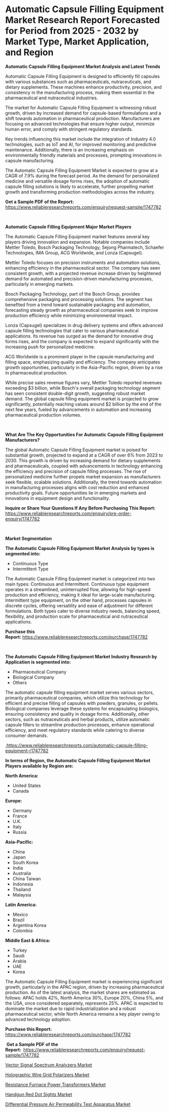 <p><h1>Automatic Capsule Filling Equipment Market Research Report Forecasted for Period from 2025 -  2032 by Market Type, Market Application, and Region</h1></p><p><strong>Automatic Capsule Filling Equipment Market Analysis and Latest Trends</strong></p>
<p><p>Automatic Capsule Filling Equipment is designed to efficiently fill capsules with various substances such as pharmaceuticals, nutraceuticals, and dietary supplements. These machines enhance productivity, precision, and consistency in the manufacturing process, making them essential in the pharmaceutical and nutraceutical industries.</p><p>The market for Automatic Capsule Filling Equipment is witnessing robust growth, driven by increased demand for capsule-based formulations and a shift towards automation in pharmaceutical production. Manufacturers are focusing on advanced technologies that ensure higher output, minimize human error, and comply with stringent regulatory standards.</p><p>Key trends influencing this market include the integration of Industry 4.0 technologies, such as IoT and AI, for improved monitoring and predictive maintenance. Additionally, there is an increasing emphasis on environmentally friendly materials and processes, prompting innovations in capsule manufacturing.</p><p>The Automatic Capsule Filling Equipment Market is expected to grow at a CAGR of 7.9% during the forecast period. As the demand for personalized medicine and versatile dosage forms rises, the adoption of automatic capsule filling solutions is likely to accelerate, further propelling market growth and transforming production methodologies across the industry.</p></p>
<p><strong>Get a Sample PDF of the Report:&nbsp;</strong> <a href="https://www.reliableresearchreports.com/enquiry/request-sample/1747782?utm_campaign=112&utm_medium=2&utm_source=Github&utm_content=ia&utm_term=02032025&utm_id=automatic-capsule-filling-equipment">https://www.reliableresearchreports.com/enquiry/request-sample/1747782</a></p>
<p>&nbsp;</p>
<p><strong>Automatic Capsule Filling Equipment Major Market Players</strong></p>
<p><p>The Automatic Capsule Filling Equipment market features several key players driving innovation and expansion. Notable companies include Mettler Toledo, Bosch Packaging Technology, Sejong Pharmatech, Schaefer Technologies, IMA Group, ACG Worldwide, and Lonza (Capsugel). </p><p>Mettler Toledo focuses on precision instruments and automation solutions, enhancing efficiency in the pharmaceutical sector. The company has seen consistent growth, with a projected revenue increase driven by heightened demand for automated and precision-driven manufacturing processes, particularly in emerging markets.</p><p>Bosch Packaging Technology, part of the Bosch Group, provides comprehensive packaging and processing solutions. The segment has benefited from a trend toward sustainable packaging and automation, forecasting steady growth as pharmaceutical companies seek to improve production efficiency while minimizing environmental impact.</p><p>Lonza (Capsugel) specializes in drug delivery systems and offers advanced capsule filling technologies that cater to various pharmaceutical applications. Its revenue has surged as the demand for innovative drug forms rises, and the company is expected to expand significantly with the increasing push for personalized medicine.</p><p>ACG Worldwide is a prominent player in the capsule manufacturing and filling space, emphasizing quality and efficiency. The company anticipates growth opportunities, particularly in the Asia-Pacific region, driven by a rise in pharmaceutical production.</p><p>While precise sales revenue figures vary, Mettler Toledo reported revenues exceeding $3 billion, while Bosch's overall packaging technology segment has seen consistent double-digit growth, suggesting robust market demand. The global capsule filling equipment market is projected to grow significantly, potentially reaching values around $2 billion by the end of the next few years, fueled by advancements in automation and increasing pharmaceutical production volumes.</p></p>
<p>&nbsp;</p>
<p><strong>What Are The Key Opportunities For Automatic Capsule Filling Equipment Manufacturers?</strong></p>
<p><p>The global Automatic Capsule Filling Equipment market is poised for substantial growth, projected to expand at a CAGR of over 6% from 2023 to 2030. This growth is driven by increasing demand for dietary supplements and pharmaceuticals, coupled with advancements in technology enhancing the efficiency and precision of capsule filling processes. The rise of personalized medicine further propels market expansion as manufacturers seek flexible, scalable solutions. Additionally, the trend towards automation in manufacturing processes aligns with cost reduction and enhanced productivity goals. Future opportunities lie in emerging markets and innovations in equipment design and functionality.</p></p>
<p><strong>Inquire or Share Your Questions If Any Before Purchasing This Report:</strong> <a href="https://www.reliableresearchreports.com/enquiry/pre-order-enquiry/1747782?utm_campaign=112&utm_medium=2&utm_source=Github&utm_content=ia&utm_term=02032025&utm_id=automatic-capsule-filling-equipment">https://www.reliableresearchreports.com/enquiry/pre-order-enquiry/1747782</a></p>
<p>&nbsp;</p>
<p><strong>Market Segmentation</strong></p>
<p><strong>The Automatic Capsule Filling Equipment Market Analysis by types is segmented into:</strong></p>
<p><ul><li>Continuous Type</li><li>Intermittent Type</li></ul></p>
<p><p>The Automatic Capsule Filling Equipment market is categorized into two main types: Continuous and Intermittent. Continuous type equipment operates in a streamlined, uninterrupted flow, allowing for high-speed production and efficiency, making it ideal for large-scale manufacturing. Intermittent type equipment, on the other hand, processes capsules in discrete cycles, offering versatility and ease of adjustment for different formulations. Both types cater to diverse industry needs, balancing speed, flexibility, and production scale for pharmaceutical and nutraceutical applications.</p></p>
<p><strong>Purchase this Report:&nbsp;</strong><a href="https://www.reliableresearchreports.com/purchase/1747782?utm_campaign=112&utm_medium=2&utm_source=Github&utm_content=ia&utm_term=02032025&utm_id=automatic-capsule-filling-equipment">https://www.reliableresearchreports.com/purchase/1747782</a></p>
<p>&nbsp;</p>
<p><strong>The Automatic Capsule Filling Equipment Market Industry Research by Application is segmented into:</strong></p>
<p><ul><li>Pharmaceutical Company</li><li>Biological Company</li><li>Others</li></ul></p>
<p><p>The automatic capsule filling equipment market serves various sectors, primarily pharmaceutical companies, which utilize this technology for efficient and precise filling of capsules with powders, granules, or pellets. Biological companies leverage these systems for encapsulating biologics, ensuring consistency and quality in dosage forms. Additionally, other sectors, such as nutraceuticals and herbal products, utilize automatic capsule fillers to streamline production processes, enhance operational efficiency, and meet regulatory standards while catering to diverse consumer demands.</p></p>
<p><a href="https://www.reliableresearchreports.com/automatic-capsule-filling-equipment-r1747782?utm_campaign=112&utm_medium=2&utm_source=Github&utm_content=ia&utm_term=02032025&utm_id=automatic-capsule-filling-equipment">&nbsp;https://www.reliableresearchreports.com/automatic-capsule-filling-equipment-r1747782</a></p>
<p><strong>In terms of Region, the Automatic Capsule Filling Equipment Market Players available by Region are:</strong></p>
<p>
    <p> <strong> North America: </strong>
        <ul>
            <li>United States</li>
            <li>Canada</li>
        </ul>
        </p> 
    <p> <strong> Europe: </strong>
        <ul>
            <li>Germany</li>
            <li>France</li>
            <li>U.K.</li>
            <li>Italy</li>
            <li>Russia</li>
        </ul>
        </p> 
    <p> <strong> Asia-Pacific: </strong>
        <ul>
            <li>China</li>
            <li>Japan</li>
            <li>South Korea</li>
            <li>India</li>
            <li>Australia</li>
            <li>China Taiwan</li>
            <li>Indonesia</li>
            <li>Thailand</li>
            <li>Malaysia</li>
        </ul>
        </p> 
    <p> <strong> Latin America: </strong>
        <ul>
            <li>Mexico</li>
            <li>Brazil</li>
            <li>Argentina Korea</li>
            <li>Colombia</li>
        </ul>
        </p> 
    <p> <strong> Middle East & Africa: </strong>
        <ul>
            <li>Turkey</li>
            <li>Saudi</li>
            <li>Arabia</li>
            <li>UAE</li>
            <li>Korea</li>
        </ul>
    </p>
    </p>
<p><p>The Automatic Capsule Filling Equipment market is experiencing significant growth, particularly in the APAC region, driven by increasing pharmaceutical production. As of the latest analysis, the market shares are estimated as follows: APAC holds 42%, North America 30%, Europe 20%, China 5%, and the USA, once considered separately, represents 25%. APAC is expected to dominate the market due to rapid industrialization and a robust pharmaceutical sector, while North America remains a key player owing to advanced technology adoption.</p></p>
<p><strong>Purchase this Report: </strong><a href="https://www.reliableresearchreports.com/purchase/1747782?utm_campaign=112&utm_medium=2&utm_source=Github&utm_content=ia&utm_term=02032025&utm_id=automatic-capsule-filling-equipment">https://www.reliableresearchreports.com/purchase/1747782</a></p>
<p>&nbsp;<strong>Get a Sample PDF of the Report:&nbsp;&nbsp;</strong><a href="https://www.reliableresearchreports.com/enquiry/request-sample/1747782?utm_campaign=112&utm_medium=2&utm_source=Github&utm_content=ia&utm_term=02032025&utm_id=automatic-capsule-filling-equipment">https://www.reliableresearchreports.com/enquiry/request-sample/1747782</a></p>
<p><strong></strong></p>
<p><p><a href="https://github.com/mohmodsiason/Market-Research-Report-List-1/blob/main/vector-signal-spectrum-analyzers-market.md?utm_campaign=112&utm_medium=2&utm_source=Github&utm_content=ia&utm_term=02032025&utm_id=automatic-capsule-filling-equipment">Vector Signal Spectrum Analyzers Market</a></p><p><a href="https://github.com/haaszgettre6/Market-Research-Report-List-1/blob/main/holographic-wire-grid-polarizers-market.md?utm_campaign=112&utm_medium=2&utm_source=Github&utm_content=ia&utm_term=02032025&utm_id=automatic-capsule-filling-equipment">Holographic Wire Grid Polarizers Market</a></p><p><a href="https://github.com/anggigpps/Market-Research-Report-List-1/blob/main/resistance-furnace-power-transformers-market.md?utm_campaign=112&utm_medium=2&utm_source=Github&utm_content=ia&utm_term=02032025&utm_id=automatic-capsule-filling-equipment">Resistance Furnace Power Transformers Market</a></p><p><a href="https://github.com/saoneubeh8/Market-Research-Report-List-1/blob/main/handgun-red-dot-sights-market.md?utm_campaign=112&utm_medium=2&utm_source=Github&utm_content=ia&utm_term=02032025&utm_id=automatic-capsule-filling-equipment">Handgun Red Dot Sights Market</a></p><p><a href="https://github.com/deyniphytic/Market-Research-Report-List-1/blob/main/differential-pressure-air-permeability-test-apparatus-market.md?utm_campaign=112&utm_medium=2&utm_source=Github&utm_content=ia&utm_term=02032025&utm_id=automatic-capsule-filling-equipment">Differential Pressure Air Permeability Test Apparatus Market</a></p></p>